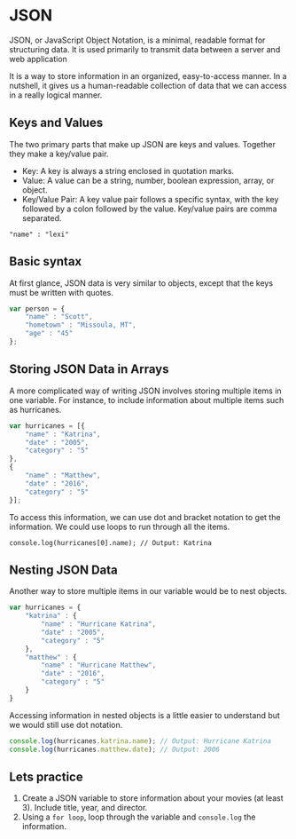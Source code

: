 # JSON
JSON, or JavaScript Object Notation, is a minimal, readable format for structuring data. It is used primarily to transmit data between a server and web application

It is a way to store information in an organized, easy-to-access manner. In a nutshell, it gives us a human-readable collection of data that we can access in a really logical manner.

## Keys and Values
The two primary parts that make up JSON are keys and values. Together they make a key/value pair.

- Key: A key is always a string enclosed in quotation marks.
- Value: A value can be a string, number, boolean expression, array, or object.
- Key/Value Pair: A key value pair follows a specific syntax, with the key followed by a colon followed by the value. Key/value pairs are comma separated.

`"name" : "lexi"`

## Basic syntax
At first glance, JSON data is very similar to objects, except that the keys must be written with quotes.

```js
var person = {
	"name" : "Scott",
	"hometown" : "Missoula, MT",
	"age" : "45"
};
```

## Storing JSON Data in Arrays
A more complicated way of writing JSON involves storing multiple items in one variable. For instance, to include information about multiple items such as hurricanes.

```js
var hurricanes = [{
    "name" : "Katrina",
    "date" : "2005",
    "category" : "5"
},
{
    "name" : "Matthew",
    "date" : "2016",
    "category" : "5"
}];
```

To access this information, we can use dot and bracket notation to get the information. We could use loops to run through all the items.

`console.log(hurricanes[0].name); // Output: Katrina`

## Nesting JSON Data
Another way to store multiple items in our variable would be to nest objects.

```js
var hurricanes = {
    "katrina" : {
        "name" : "Hurricane Katrina",
        "date" : "2005",
        "category" : "5"
    },
    "matthew" : {
        "name" : "Hurricane Matthew",
        "date" : "2016",
        "category" : "5"
    }
}
```

Accessing information in nested objects is a little easier to understand but we would still use dot notation.

```js
console.log(hurricanes.katrina.name); // Output: Hurricane Katrina
console.log(hurricanes.matthew.date); // Output: 2006
```

## Lets practice
1. Create a JSON variable to store information about your movies (at least 3). Include title, year, and director.
2. Using a `for loop`, loop through the variable and `console.log` the information.
